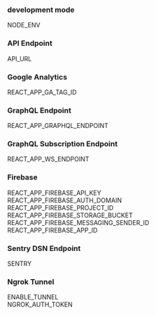 ### development mode
NODE_ENV <br/>
### API Endpoint
API_URL   <br/>

### Google Analytics
REACT_APP_GA_TAG_ID   <br/>

### GraphQL Endpoint
REACT_APP_GRAPHQL_ENDPOINT <br/>

### GraphQL Subscription Endpoint
REACT_APP_WS_ENDPOINT <br/>

### Firebase 
REACT_APP_FIREBASE_API_KEY <br/>
REACT_APP_FIREBASE_AUTH_DOMAIN <br/>
REACT_APP_FIREBASE_PROJECT_ID <br/>
REACT_APP_FIREBASE_STORAGE_BUCKET <br/>
REACT_APP_FIREBASE_MESSAGING_SENDER_ID <br/>
REACT_APP_FIREBASE_APP_ID <br/>

### Sentry DSN Endpoint
SENTRY <br/>

### Ngrok Tunnel
ENABLE_TUNNEL <br/>
NGROK_AUTH_TOKEN <br/>
